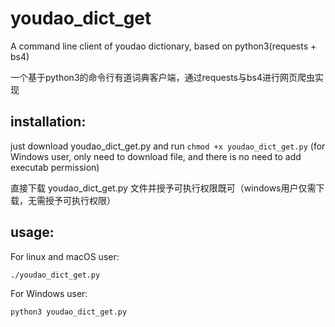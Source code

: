 # youdao_dict_get

A command line client of youdao dictionary, based on python3(requests + bs4)

一个基于python3的命令行有道词典客户端，通过requests与bs4进行网页爬虫实现

## installation:

just download youdao_dict_get.py and run `chmod +x youdao_dict_get.py` (for Windows user, only need to download file, and there is no need to add executab permission)

直接下载 youdao_dict_get.py 文件并授予可执行权限既可（windows用户仅需下载，无需授予可执行权限）

## usage:

For linux and macOS user:

```bash
./youdao_dict_get.py
```

For Windows user:

```bash
python3 youdao_dict_get.py
```
